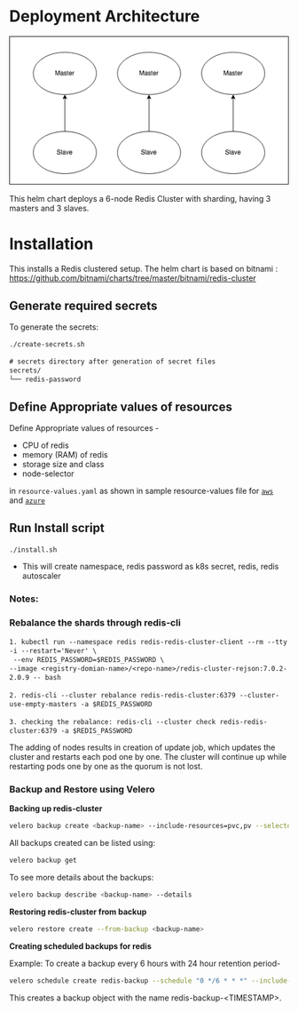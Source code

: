 # Deployment Architecture
<p align="center">
<img src="./img/redis-cluster-topology.png">
</p>

This helm chart deploys a 6-node Redis Cluster with sharding, having 3 masters and 3 slaves.


# Installation
This installs a  Redis clustered setup.
The helm chart is based on bitnami : https://github.com/bitnami/charts/tree/master/bitnami/redis-cluster

## Generate required secrets
To generate the secrets:

```sh
./create-secrets.sh
```

```
# secrets directory after generation of secret files
secrets/
└── redis-password
```

## Define Appropriate values of resources

Define Appropriate values of resources -
- CPU of redis
- memory (RAM) of redis
- storage size and class 
- node-selector

in `resource-values.yaml` as shown in sample resource-values file for [`aws`](./example-aws-resource-values.yaml) and [`azure`](./example-azure-resource-values.yaml)

##  Run Install script

``` 
./install.sh
```
 - This will create namespace, redis password as k8s secret, redis, redis autoscaler 

### Notes:
### Rebalance the shards through redis-cli 

```
1. kubectl run --namespace redis redis-redis-cluster-client --rm --tty -i --restart='Never' \
 --env REDIS_PASSWORD=$REDIS_PASSWORD \
--image <registry-domian-name>/<repo-name>/redis-cluster-rejson:7.0.2-2.0.9 -- bash

2. redis-cli --cluster rebalance redis-redis-cluster:6379 --cluster-use-empty-masters -a $REDIS_PASSWORD

3. checking the rebalance: redis-cli --cluster check redis-redis-cluster:6379 -a $REDIS_PASSWORD

```
The adding of nodes results in creation of update job, which updates the cluster and restarts each pod one by one. The cluster will continue up while restarting pods one by one as the quorum is not lost.

### Backup and Restore using Velero
**Backing up redis-cluster**

```bash
velero backup create <backup-name> --include-resources=pvc,pv --selector app.kubernetes.io/name=redis-cluster
```

All backups created can be listed using:

```bash
velero backup get
```

To see more details about the backups:

```bash 
velero backup describe <backup-name> --details
```

**Restoring redis-cluster from backup**

```bash
velero restore create --from-backup <backup-name>
```

**Creating scheduled backups for redis**

Example: To create a backup every 6 hours with 24 hour retention period-

```bash
velero schedule create redis-backup --schedule "0 */6 * * *" --include-resources=pvc,pv --selector app.kubernetes.io/name=redis-cluster --ttl 24h    
```

This creates a backup object with the name redis-backup-\<TIMESTAMP\>.


